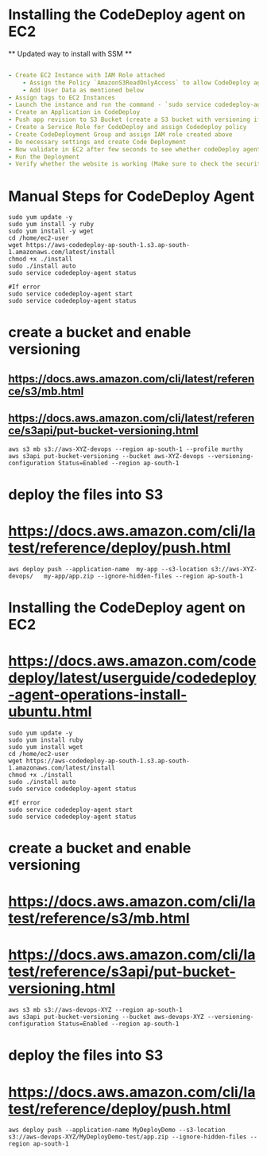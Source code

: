 
# Installing the CodeDeploy agent on EC2
** Updated way to install with SSM **
```YAML

- Create EC2 Instance with IAM Role attached
    - Assign the Policy `AmazonS3ReadOnlyAccess` to allow CodeDeploy agent to read the version from S3 Bucket
    - Add User Data as mentioned below
- Assign tags to EC2 Instances
- Launch the instance and run the command - `sudo service codedeploy-agent status` to validate - CodeDeploy Agent is not running in EC2 instance
- Create an Application in CodeDeploy
- Push app revision to S3 Bucket (create a S3 bucket with versioning if its not created) - see section - **deploy the files into S3** below
- Create a Service Role for CodeDeploy and assign Codedeploy policy
- Create CodeDeployment Group and assign IAM role created above
- Do necessary settings and create Code Deployment
- Now validate in EC2 after few seconds to see whether codeDeploy agent has been installed `sudo service codedeploy-agent status`
- Run the Deployment
- Verify whether the website is working (Make sure to check the security group of ec2 instance)
```
# Manual Steps for CodeDeploy Agent
```
sudo yum update -y
sudo yum install -y ruby
sudo yum install -y wget
cd /home/ec2-user
wget https://aws-codedeploy-ap-south-1.s3.ap-south-1.amazonaws.com/latest/install
chmod +x ./install
sudo ./install auto
sudo service codedeploy-agent status

#If error
sudo service codedeploy-agent start
sudo service codedeploy-agent status
```


# create a bucket and enable versioning
## https://docs.aws.amazon.com/cli/latest/reference/s3/mb.html
## https://docs.aws.amazon.com/cli/latest/reference/s3api/put-bucket-versioning.html
```
aws s3 mb s3://aws-XYZ-devops --region ap-south-1 --profile murthy
aws s3api put-bucket-versioning --bucket aws-XYZ-devops --versioning-configuration Status=Enabled --region ap-south-1 
```

# deploy the files into S3
# https://docs.aws.amazon.com/cli/latest/reference/deploy/push.html
```
aws deploy push --application-name 	my-app --s3-location s3://aws-XYZ-devops/	my-app/app.zip --ignore-hidden-files --region ap-south-1 
```


# Installing the CodeDeploy agent on EC2
# https://docs.aws.amazon.com/codedeploy/latest/userguide/codedeploy-agent-operations-install-ubuntu.html
```
sudo yum update -y
sudo yum install ruby
sudo yum install wget
cd /home/ec2-user
wget https://aws-codedeploy-ap-south-1.s3.ap-south-1.amazonaws.com/latest/install
chmod +x ./install
sudo ./install auto
sudo service codedeploy-agent status

#If error
sudo service codedeploy-agent start
sudo service codedeploy-agent status
```


# create a bucket and enable versioning
# https://docs.aws.amazon.com/cli/latest/reference/s3/mb.html
# https://docs.aws.amazon.com/cli/latest/reference/s3api/put-bucket-versioning.html
```
aws s3 mb s3://aws-devops-XYZ --region ap-south-1 
aws s3api put-bucket-versioning --bucket aws-devops-XYZ --versioning-configuration Status=Enabled --region ap-south-1 
```

# deploy the files into S3
# https://docs.aws.amazon.com/cli/latest/reference/deploy/push.html
```
aws deploy push --application-name MyDeployDemo --s3-location s3://aws-devops-XYZ/MyDeployDemo-test/app.zip --ignore-hidden-files --region ap-south-1 
```